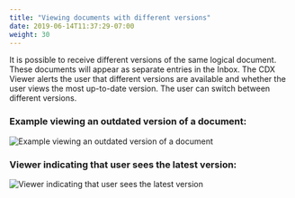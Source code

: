```yaml
---
title: "Viewing documents with different versions"
date: 2019-06-14T11:37:29-07:00
weight: 30
---
```


It is possible to receive different versions of the same logical document. These documents will appear as separate entries in the Inbox. The CDX Viewer alerts the user that different versions are available and whether the user views the most up-to-date version. The user can switch between different versions.

### Example viewing an outdated version of a document:

![Example viewing an outdated version of a document](https://paper-attachments.dropbox.com/s_D8F55B926E14BC491F2DAD18D930CB06AD57C72BB921C2ECDB6B0AA89F2D0027_1558130239728_image.png)

### Viewer indicating that user sees the latest version:
![Viewer indicating that user sees the latest version](https://paper-attachments.dropbox.com/s_D8F55B926E14BC491F2DAD18D930CB06AD57C72BB921C2ECDB6B0AA89F2D0027_1558130319998_image.png)
